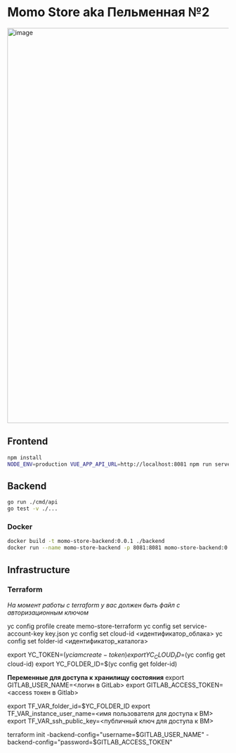 # Momo Store aka Пельменная №2

<img width="900" alt="image" src="https://user-images.githubusercontent.com/9394918/167876466-2c530828-d658-4efe-9064-825626cc6db5.png">

## Frontend

```bash
npm install
NODE_ENV=production VUE_APP_API_URL=http://localhost:8081 npm run serve
```

## Backend

```bash
go run ./cmd/api
go test -v ./... 
```

### Docker

```bash
docker build -t momo-store-backend:0.0.1 ./backend
docker run --name momo-store-backend -p 8081:8081 momo-store-backend:0.0.1

```

## Infrastructure

### Terraform

_На момент работы с terraform у вас должен быть файл с авторизационным ключом_ 

yc config profile create memo-store-terraform
yc config set service-account-key key.json
yc config set cloud-id <идентификатор_облака>
yc config set folder-id <идентификатор_каталога>

export YC_TOKEN=$(yc iam create-token)
export YC_CLOUD_ID=$(yc config get cloud-id)
export YC_FOLDER_ID=$(yc config get folder-id)

**Переменные для доступа к хранилищу состояния**
export GITLAB_USER_NAME=<логин в GitLab>
export GITLAB_ACCESS_TOKEN=<access токен в Gitlab>

export TF_VAR_folder_id=$YC_FOLDER_ID
export TF_VAR_instance_user_name=<имя пользователя для доступа к ВМ>
export TF_VAR_ssh_public_key=<публичный ключ для доступа к ВМ>


terraform init -backend-config="username=$GITLAB_USER_NAME" -backend-config="password=$GITLAB_ACCESS_TOKEN"